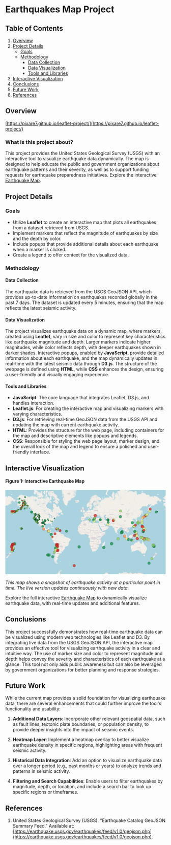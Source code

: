 # Earthquakes Map Project

## Table of Contents
1. [Overview](#overview)
2. [Project Details](#project-details)  
   - [Goals](#goals)  
   - [Methodology](#methodology)  
     - [Data Collection](#data-collection)
     - [Data Visualization](#data-visualization)
     - [Tools and Libraries](#tools-and-libraries)
3. [Interactive Visualization](#interactive-visualization)
4. [Conclusions](#conclusions)
5. [Future Work](#future-work)
6. [References](#references)

## Overview

[https://pixare7.github.io/leaflet-project/](https://pixare7.github.io/leaflet-project/)

### What is this project about? 
This project provides the United States Geological Survey (USGS) with an interactive tool to visualize earthquake data dynamically. The map is designed to help educate the public and government organizations about earthquake patterns and their severity, as well as to support funding requests for earthquake preparedness initiatives.
Explore the  interactive [Earthquake Map](https://pixare7.github.io/leaflet-project/).

## Project Details

### Goals
- Utilize **Leaflet** to create an interactive map that plots all earthquakes from a dataset retrieved from USGS.
- Implement markers that reflect the magnitude of earthquakes by size and the depth by color.
- Include popups that provide additional details about each earthquake when a marker is clicked.
- Create a legend to offer context for the visualized data.

### Methodology

#### Data Collection
The earthquake data is retrieved from the USGS GeoJSON API, which provides up-to-date information on earthquakes recorded globally in the past 7 days. The dataset is updated every 5 minutes, ensuring that the map reflects the latest seismic activity.

#### Data Visualization
The project visualizes earthquake data on a dynamic map, where markers, created using **Leaflet**, vary in size and color to represent key characteristics like earthquake magnitude and depth. Larger markers indicate higher magnitudes, while color reflects depth, with deeper earthquakes shown in darker shades. Interactive popups, enabled by **JavaScript**, provide detailed information about each earthquake, and the map dynamically updates in real-time with the latest seismic data through **D3.js**. The structure of the webpage is defined using **HTML**, while **CSS** enhances the design, ensuring a user-friendly and visually engaging experience.

#### Tools and Libraries
- **JavaScript**: The core language that integrates Leaflet, D3.js, and handles interaction.
- **Leaflet.js**: For creating the interactive map and visualizing markers with varying characteristics.
- **D3.js**: For retrieving real-time GeoJSON data from the USGS API and updating the map with current earthquake activity.
- **HTML**: Provides the structure for the web page, including containers for the map and descriptive elements like popups and legends.
- **CSS**: Responsible for styling the web page layout, marker design, and the overall look of the map and legend to ensure a polished and user-friendly interface.

## Interactive Visualization

#### Figure 1: Interactive Earthquake Map
![Earthquake Map](https://github.com/pixare7/leaflet-project/blob/main/images/fig1.png)

*This map shows a snapshot of earthquake activity at a particular point in time. The live version updates continuously with new data.*

Explore the full interactive [Earthquake Map](https://pixare7.github.io/leaflet-project/) to dynamically visualize earthquake data, with real-time updates and additional features.

## Conclusions

This project successfully demonstrates how real-time earthquake data can be visualized using modern web technologies like Leaflet and D3. By integrating live data from the USGS GeoJSON API, the interactive map provides an effective tool for visualizing earthquake activity in a clear and intuitive way. The use of marker size and color to represent magnitude and depth helps convey the severity and characteristics of each earthquake at a glance. This tool not only aids public awareness but can also be leveraged by government organizations for better planning and response strategies.

## Future Work

While the current map provides a solid foundation for visualizing earthquake data, there are several enhancements that could further improve the tool's functionality and usability:

1. **Additional Data Layers**: Incorporate other relevant geospatial data, such as fault lines, tectonic plate boundaries, or population density, to provide deeper insights into the impact of seismic events.

2. **Heatmap Layer**: Implement a heatmap overlay to better visualize earthquake density in specific regions, highlighting areas with frequent seismic activity.

3. **Historical Data Integration**: Add an option to visualize earthquake data over a longer period (e.g., past months or years) to analyze trends and patterns in seismic activity.
   
4. **Filtering and Search Capabilities**: Enable users to filter earthquakes by magnitude, depth, or location, and include a search bar to look up specific regions or timeframes.

## References

1. United States Geological Survey (USGS). "Earthquake Catalog GeoJSON Summary Feed." Available at: [https://earthquake.usgs.gov/earthquakes/feed/v1.0/geojson.php](https://earthquake.usgs.gov/earthquakes/feed/v1.0/geojson.php).